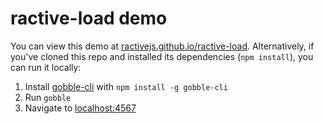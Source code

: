 # ractive-load demo

You can view this demo at [ractivejs.github.io/ractive-load](http://ractivejs.github.io/ractive-load/). Alternatively, if you've cloned this repo and installed its dependencies (`npm install`), you can run it locally:

1. Install [gobble-cli](https://github.com/gobblejs/gobble-cli) with `npm install -g gobble-cli`
2. Run `gobble`
3. Navigate to [localhost:4567](http://localhost:4567)
